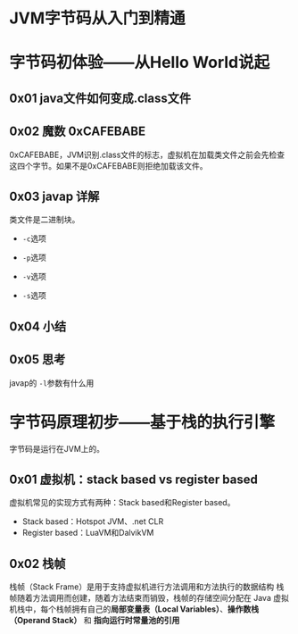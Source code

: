 # JVM字节码从入门到精通 #

# 字节码初体验——从Hello World说起 #

## 0x01 java文件如何变成.class文件 ##

## 0x02 魔数 0xCAFEBABE ##

0xCAFEBABE，JVM识别.class文件的标志，虚拟机在加载类文件之前会先检查这四个字节。如果不是0xCAFEBABE则拒绝加载该文件。

## 0x03 javap 详解 ##

类文件是二进制块。

* `-c`选项



* `-p`选项



* `-v`选项


* `-s`选项



## 0x04 小结 ##

## 0x05 思考 ##

javap的 `-l`参数有什么用

# 字节码原理初步——基于栈的执行引擎 #

字节码是运行在JVM上的。

## 0x01 虚拟机：stack based vs register based ##

虚拟机常见的实现方式有两种：Stack based和Register based。

* Stack based：Hotspot JVM、.net CLR
* Register based：LuaVM和DalvikVM

## 0x02 栈帧 ##

栈帧（Stack Frame）是用于支持虚拟机进行方法调用和方法执行的数据结构 栈帧随着方法调用而创建，随着方法结束而销毁，栈帧的存储空间分配在 Java 虚拟机栈中，每个栈帧拥有自己的**局部变量表（Local Variables）**、**操作数栈（Operand Stack）** 和 **指向运行时常量池的引用**
